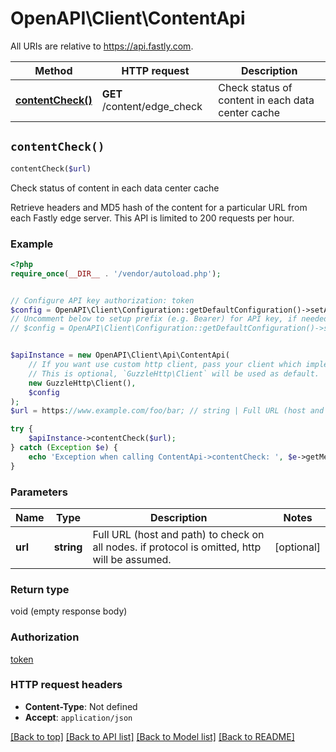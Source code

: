 # OpenAPI\Client\ContentApi

All URIs are relative to https://api.fastly.com.

Method | HTTP request | Description
------------- | ------------- | -------------
[**contentCheck()**](ContentApi.md#contentCheck) | **GET** /content/edge_check | Check status of content in each data center cache


## `contentCheck()`

```php
contentCheck($url)
```

Check status of content in each data center cache

Retrieve headers and MD5 hash of the content for a particular URL from each Fastly edge server. This API is limited to 200 requests per hour.

### Example

```php
<?php
require_once(__DIR__ . '/vendor/autoload.php');


// Configure API key authorization: token
$config = OpenAPI\Client\Configuration::getDefaultConfiguration()->setApiKey('Fastly-Key', 'YOUR_API_KEY');
// Uncomment below to setup prefix (e.g. Bearer) for API key, if needed
// $config = OpenAPI\Client\Configuration::getDefaultConfiguration()->setApiKeyPrefix('Fastly-Key', 'Bearer');


$apiInstance = new OpenAPI\Client\Api\ContentApi(
    // If you want use custom http client, pass your client which implements `GuzzleHttp\ClientInterface`.
    // This is optional, `GuzzleHttp\Client` will be used as default.
    new GuzzleHttp\Client(),
    $config
);
$url = https://www.example.com/foo/bar; // string | Full URL (host and path) to check on all nodes. if protocol is omitted, http will be assumed.

try {
    $apiInstance->contentCheck($url);
} catch (Exception $e) {
    echo 'Exception when calling ContentApi->contentCheck: ', $e->getMessage(), PHP_EOL;
}
```

### Parameters

Name | Type | Description  | Notes
------------- | ------------- | ------------- | -------------
 **url** | **string**| Full URL (host and path) to check on all nodes. if protocol is omitted, http will be assumed. | [optional]

### Return type

void (empty response body)

### Authorization

[token](../../README.md#token)

### HTTP request headers

- **Content-Type**: Not defined
- **Accept**: `application/json`

[[Back to top]](#) [[Back to API list]](../../README.md#endpoints)
[[Back to Model list]](../../README.md#models)
[[Back to README]](../../README.md)
